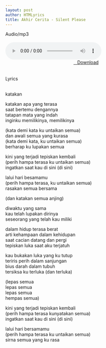 ```yaml
---
layout: post
author: HTMLyrics
title: Akhir Cerita - Silent Please
---
```


<div class="htl">Audio/mp3</div><br />

<audio class='js-player' style="--plyr-color-main: #212121;" controls>
<source src="https://drive.google.com/uc?authuser=0&id=1tJ-xOrP9lPVLFI7KTdfsayBt1jLx79dp&export=download" type="audio/mp3">
</audio><br />

<center>
<a href="https://drive.google.com/uc?authuser=0&id=1tJ-xOrP9lPVLFI7KTdfsayBt1jLx79dp&export=download" class="hbt"><i class="fa fa-chevron-down" aria-hidden="true"></i>&nbsp; &nbsp;Download</a>
</center><br />
<br />

<div class="htl">Lyrics</div><br />

katakan<br />

katakan apa yang terasa<br />
saat bertemu dengannya<br />
tatapan mata yang indah<br />
inginku memilikinya, memilikinya<br />

(kata demi kata ku untaikan semua)<br />
dan awali semua yang kurasa<br />
(kata demi kata, ku untaikan semua)<br />
berharap ku lupakan semua<br />

kini yang terjadi tepiskan kembali<br />
(perih hampa terasa ku untaikan semua)<br />
ingatkan saat kau di sini (di sini)<br />

lalui hari besamamu<br />
(perih hampa terasa, ku untaikan semua)<br />
rasakan semua bersama<br />

(dan katakan semua anjing)<br />

diwaktu yang sama<br />
kau telah lupakan dirinya<br />
seseorang yang telah kau miliki<br />

dalam hidup terasa berat<br />
arti kehampaan dalam kehidupan<br />
saat cacian datang dan pergi<br />
tepiskan luka saat aku terjatuh<br />

kau bukakan luka yang ku tutup<br />
teriris perih dalam sanjungan<br />
bius darah dalam tubuh<br />
tersiksa ku terluka (dan terluka)<br />

(lepas semua<br />
lepas semua<br />
lepas semua<br />
hempas semua)<br />

kini yang terjadi tepiskan kembali<br />
(perih hampa terasa kunyatakan semua)<br />
ingatkan saat kau di sini (di sini)<br />

lalui hari bersamamu<br />
(perih hampa terasa ku untaikan semua)<br />
sirna semua yang ku rasa
